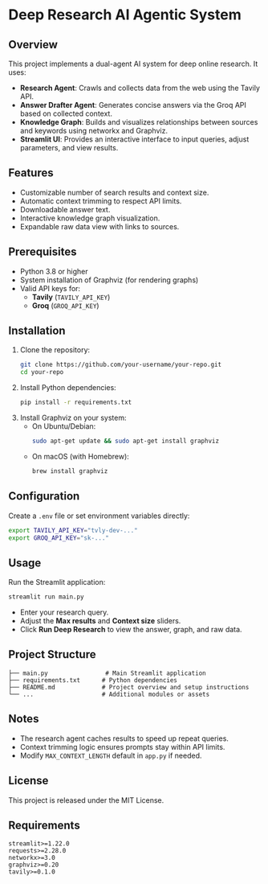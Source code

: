 
# Deep Research AI Agentic System

## Overview
This project implements a dual-agent AI system for deep online research. It uses:

- **Research Agent**: Crawls and collects data from the web using the Tavily API.
- **Answer Drafter Agent**: Generates concise answers via the Groq API based on collected context.
- **Knowledge Graph**: Builds and visualizes relationships between sources and keywords using networkx and Graphviz.
- **Streamlit UI**: Provides an interactive interface to input queries, adjust parameters, and view results.

## Features
- Customizable number of search results and context size.
- Automatic context trimming to respect API limits.
- Downloadable answer text.
- Interactive knowledge graph visualization.
- Expandable raw data view with links to sources.

## Prerequisites
- Python 3.8 or higher
- System installation of Graphviz (for rendering graphs)
- Valid API keys for:
  - **Tavily** (`TAVILY_API_KEY`)
  - **Groq** (`GROQ_API_KEY`)

## Installation
1. Clone the repository:
   ```bash
   git clone https://github.com/your-username/your-repo.git
   cd your-repo
   ```
2. Install Python dependencies:
   ```bash
   pip install -r requirements.txt
   ```
3. Install Graphviz on your system:
   - On Ubuntu/Debian:
     ```bash
     sudo apt-get update && sudo apt-get install graphviz
     ```
   - On macOS (with Homebrew):
     ```bash
     brew install graphviz
     ```

## Configuration
Create a `.env` file or set environment variables directly:

```bash
export TAVILY_API_KEY="tvly-dev-..."
export GROQ_API_KEY="sk-..."
```

## Usage
Run the Streamlit application:
```bash
streamlit run main.py
```
- Enter your research query.
- Adjust the **Max results** and **Context size** sliders.
- Click **Run Deep Research** to view the answer, graph, and raw data.

## Project Structure
```text
├── main.py                # Main Streamlit application
├── requirements.txt      # Python dependencies
├── README.md             # Project overview and setup instructions
└── ...                   # Additional modules or assets
```

## Notes
- The research agent caches results to speed up repeat queries.
- Context trimming logic ensures prompts stay within API limits.
- Modify `MAX_CONTEXT_LENGTH` default in `app.py` if needed.

## License
This project is released under the MIT License.

## Requirements
```text
streamlit>=1.22.0
requests>=2.28.0
networkx>=3.0
graphviz>=0.20
tavily>=0.1.0
```

